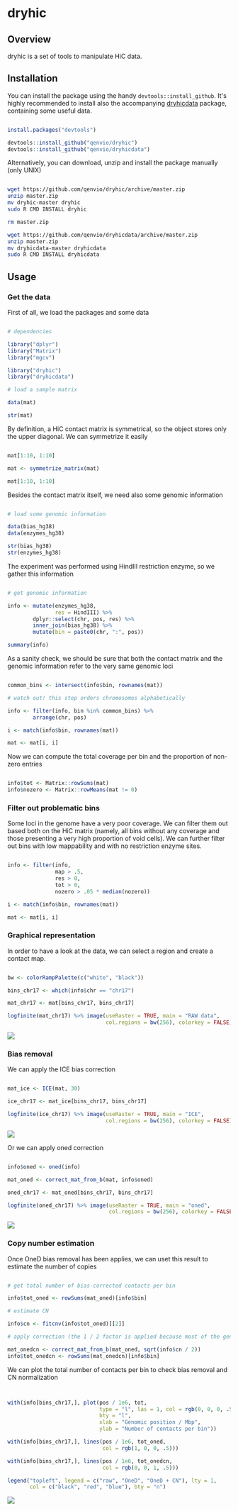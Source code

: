 # dryhic

## Overview

dryhic is a set of tools to manipulate HiC data.

## Installation

You can install the package using the handy `devtools::install_github`. It's highly recommended to install also the accompanying [dryhicdata](https://github.com/qenvio/dryhicdata) package, containing some useful data.

``` r

install.packages("devtools")

devtools::install_github("qenvio/dryhic")
devtools::install_github("qenvio/dryhicdata")

```

Alternatively, you can download, unzip and install the package manually (only UNIX)

``` sh

wget https://github.com/qenvio/dryhic/archive/master.zip
unzip master.zip
mv dryhic-master dryhic
sudo R CMD INSTALL dryhic

rm master.zip

wget https://github.com/qenvio/dryhicdata/archive/master.zip
unzip master.zip
mv dryhicdata-master dryhicdata
sudo R CMD INSTALL dryhicdata

```


## Usage

### Get the data

First of all, we load the packages and some data


``` r

# dependencies

library("dplyr")
library("Matrix")
library("mgcv")

library("dryhic")
library("dryhicdata")

# load a sample matrix

data(mat)

str(mat)

```

By definition, a HiC contact matrix is symmetrical, so the object stores only the upper diagonal. We can symmetrize it easily

``` r

mat[1:10, 1:10]

mat <- symmetrize_matrix(mat)

mat[1:10, 1:10]

```

Besides the contact matrix itself, we need also some genomic information

``` r

# load some genomic information

data(bias_hg38)
data(enzymes_hg38)

str(bias_hg38)
str(enzymes_hg38)

```

The experiment was performed using HindIII restriction enzyme, so we gather this information

``` r

# get genomic information

info <- mutate(enzymes_hg38,
               res = HindIII) %>%
        dplyr::select(chr, pos, res) %>%
		inner_join(bias_hg38) %>%
		mutate(bin = paste0(chr, ":", pos))

summary(info)

```

As a sanity check, we should be sure that both the contact matrix and the genomic information refer to the very same genomic loci

``` r

common_bins <- intersect(info$bin, rownames(mat))

# watch out! this step orders chromosomes alphabetically

info <- filter(info, bin %in% common_bins) %>%
        arrange(chr, pos)

i <- match(info$bin, rownames(mat))

mat <- mat[i, i]

```

Now we can compute the total coverage per bin and the proportion of non-zero entries

``` r

info$tot <- Matrix::rowSums(mat)
info$nozero <- Matrix::rowMeans(mat != 0)

```

### Filter out problematic bins

Some loci in the genome have a very poor coverage. We can filter them out based both on the HiC matrix (namely, all bins without any coverage and those presenting a very high proportion of void cells). We can further filter out bins with low mappability and with no restriction enzyme sites.

``` r

info <- filter(info,
               map > .5,
			   res > 0,
			   tot > 0,
			   nozero > .05 * median(nozero))

i <- match(info$bin, rownames(mat))

mat <- mat[i, i]

```

### Graphical representation

In order to have a look at the data, we can select a region and create a contact map.

``` r

bw <- colorRampPalette(c("white", "black"))

bins_chr17 <- which(info$chr == "chr17")

mat_chr17 <- mat[bins_chr17, bins_chr17]

logfinite(mat_chr17) %>% image(useRaster = TRUE, main = "RAW data",
                               col.regions = bw(256), colorkey = FALSE)

```

![](raw.png)

### Bias removal

We can apply the ICE bias correction

``` r

mat_ice <- ICE(mat, 30)

ice_chr17 <- mat_ice[bins_chr17, bins_chr17]

logfinite(ice_chr17) %>% image(useRaster = TRUE, main = "ICE",
                               col.regions = bw(256), colorkey = FALSE)

```

![](ice.png)

Or we can apply oned correction

``` r

info$oned <- oned(info)

mat_oned <- correct_mat_from_b(mat, info$oned)

oned_chr17 <- mat_oned[bins_chr17, bins_chr17]

logfinite(oned_chr17) %>% image(useRaster = TRUE, main = "oned",
                                col.regions = bw(256), colorkey = FALSE)


```
![](oned.png)

### Copy number estimation

Once OneD bias removal has been applies, we can uset this result to estimate the
number of copies

``` r

# get total number of bias-corrected contacts per bin

info$tot_oned <- rowSums(mat_oned)[info$bin]

# estimate CN 

info$cn <- fitcnv(info$tot_oned)[[2]]

# apply correction (the 1 / 2 factor is applied because most of the genome is diploid)

mat_onedcn <- correct_mat_from_b(mat_oned, sqrt(info$cn / 2))
info$tot_onedcn <- rowSums(mat_onedcn)[info$bin]


```

We can plot the total number of contacts per bin to check bias removal and CN
normalization

``` r


with(info[bins_chr17,], plot(pos / 1e6, tot,
                             type = "l", las = 1, col = rgb(0, 0, 0, .5),
							 bty = "l",
							 xlab = "Genomic position / Mbp",
							 ylab = "Number of contacts per bin"))

with(info[bins_chr17,], lines(pos / 1e6, tot_oned,
                              col = rgb(1, 0, 0, .5)))

with(info[bins_chr17,], lines(pos / 1e6, tot_onedcn,
                              col = rgb(0, 0, 1, .5)))

legend("topleft", legend = c("raw", "OneD", "OneD + CN"), lty = 1,
       col = c("black", "red", "blue"), bty = "n")


```

![](cn.png)
